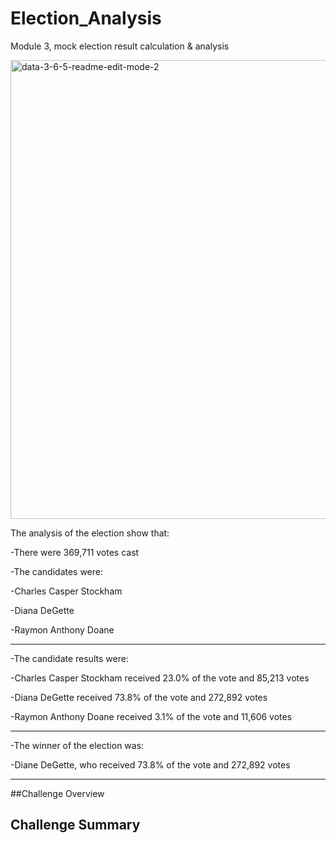 # Election_Analysis
Module 3, mock election result calculation &amp; analysis

<img width="734" alt="data-3-6-5-readme-edit-mode-2" src="https://user-images.githubusercontent.com/21095468/124200334-b74c9400-da9a-11eb-9a58-0139b49c1850.png">

The analysis of the election show that:

-There were 369,711 votes cast

-The candidates were:
  
  -Charles Casper Stockham
  
  -Diana DeGette
  
  -Raymon Anthony Doane
  
 --------------------------------------------------------------------------------------
 
 -The candidate results were:
  
  -Charles Casper Stockham received 23.0% of the vote and 85,213 votes
  
  -Diana DeGette received 73.8% of the vote and 272,892 votes
  
  -Raymon Anthony Doane received 3.1% of the vote and 11,606 votes
  
  --------------------------------------------------------------------------------
 
 -The winner of the election was:
  
  -Diane DeGette, who received 73.8% of the vote and 272,892 votes
  
---------------------------------------------------------------------------------------  
 
 ##Challenge Overview
 
 
  ## Challenge Summary

